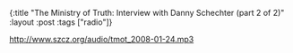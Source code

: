 {:title "The Ministry of Truth: Interview with Danny Schechter (part 2 of 2)"
:layout :post
:tags  ["radio"]}

<http://www.szcz.org/audio/tmot_2008-01-24.mp3>

